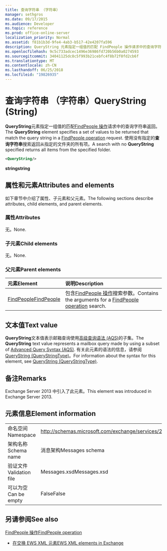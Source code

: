 ```yaml
---
title: 查询字符串 （字符串）
manager: sethgros
ms.date: 09/17/2015
ms.audience: Developer
ms.topic: reference
ms.prod: office-online-server
localization_priority: Normal
ms.assetid: f81b1b3d-9fe4-4ab3-b517-42e4207fa596
description: QueryString 元素指定一组值的匹配 FindPeople 操作请求中的查询字符串返回。 使用没有指定的查询字符串搜索返回从指定的文件夹的所有项。
ms.openlocfilehash: 9c5c733adcec1496e36986fd720b56b0a0274593
ms.sourcegitcommit: 34041125dc8c5f993b21cebfc4f8b72f0fd2cb6f
ms.translationtype: MT
ms.contentlocale: zh-CN
ms.lasthandoff: 06/25/2018
ms.locfileid: "19826935"
---
```

# <a name="querystring-string"></a><span data-ttu-id="ef0d0-104">查询字符串 （字符串）</span><span class="sxs-lookup"><span data-stu-id="ef0d0-104">QueryString (String)</span></span>

<span data-ttu-id="ef0d0-105">**QueryString**元素指定一组值的匹配[FindPeople 操作](findpeople-operation.md)请求中的查询字符串返回。</span><span class="sxs-lookup"><span data-stu-id="ef0d0-105">The **QueryString** element specifies a set of values to be returned that match the query string in a [FindPeople operation](findpeople-operation.md) request.</span></span> <span data-ttu-id="ef0d0-106">使用没有指定的**查询字符串**搜索返回从指定的文件夹的所有项。</span><span class="sxs-lookup"><span data-stu-id="ef0d0-106">A search with no **QueryString** specified returns all items from the specified folder.</span></span> 
  
```XML
<QueryString/> 
```

 <span data-ttu-id="ef0d0-107">**string**</span><span class="sxs-lookup"><span data-stu-id="ef0d0-107">**string**</span></span>
## <a name="attributes-and-elements"></a><span data-ttu-id="ef0d0-108">属性和元素</span><span class="sxs-lookup"><span data-stu-id="ef0d0-108">Attributes and elements</span></span>

<span data-ttu-id="ef0d0-109">如下章节中介绍了属性、子元素和父元素。</span><span class="sxs-lookup"><span data-stu-id="ef0d0-109">The following sections describe attributes, child elements, and parent elements.</span></span>
  
### <a name="attributes"></a><span data-ttu-id="ef0d0-110">属性</span><span class="sxs-lookup"><span data-stu-id="ef0d0-110">Attributes</span></span>

<span data-ttu-id="ef0d0-111">无。</span><span class="sxs-lookup"><span data-stu-id="ef0d0-111">None.</span></span>
  
### <a name="child-elements"></a><span data-ttu-id="ef0d0-112">子元素</span><span class="sxs-lookup"><span data-stu-id="ef0d0-112">Child elements</span></span>

<span data-ttu-id="ef0d0-113">无。</span><span class="sxs-lookup"><span data-stu-id="ef0d0-113">None.</span></span>
  
### <a name="parent-elements"></a><span data-ttu-id="ef0d0-114">父元素</span><span class="sxs-lookup"><span data-stu-id="ef0d0-114">Parent elements</span></span>

|<span data-ttu-id="ef0d0-115">**元素**</span><span class="sxs-lookup"><span data-stu-id="ef0d0-115">**Element**</span></span>|<span data-ttu-id="ef0d0-116">**说明**</span><span class="sxs-lookup"><span data-stu-id="ef0d0-116">**Description**</span></span>|
|:-----|:-----|
|[<span data-ttu-id="ef0d0-117">FindPeople</span><span class="sxs-lookup"><span data-stu-id="ef0d0-117">FindPeople</span></span>](findpeople.md) <br/> |<span data-ttu-id="ef0d0-118">包含[FindPeople 操作](findpeople-operation.md)搜索参数。</span><span class="sxs-lookup"><span data-stu-id="ef0d0-118">Contains the arguments for a [FindPeople operation](findpeople-operation.md) search.</span></span>  <br/> |
   
## <a name="text-value"></a><span data-ttu-id="ef0d0-119">文本值</span><span class="sxs-lookup"><span data-stu-id="ef0d0-119">Text value</span></span>

<span data-ttu-id="ef0d0-120">**QueryString**文本值表示邮箱查询使用[高级查询语法 (AQS)](http://msdn.microsoft.com/zh-cn/library/aa965711%28VS.85%29.aspx)的子集。</span><span class="sxs-lookup"><span data-stu-id="ef0d0-120">The **QueryString** text value represents a mailbox query made by using a subset of [Advanced Query Syntax (AQS)](http://msdn.microsoft.com/zh-cn/library/aa965711%28VS.85%29.aspx).</span></span> <span data-ttu-id="ef0d0-121">有关此元素的语法的信息，请参阅[QueryString (QueryStringType)](querystring-querystringtype.md)。</span><span class="sxs-lookup"><span data-stu-id="ef0d0-121">For information about the syntax for this element, see [QueryString (QueryStringType)](querystring-querystringtype.md).</span></span>
  
## <a name="remarks"></a><span data-ttu-id="ef0d0-122">备注</span><span class="sxs-lookup"><span data-stu-id="ef0d0-122">Remarks</span></span>

<span data-ttu-id="ef0d0-123">Exchange Server 2013 中引入了此元素。</span><span class="sxs-lookup"><span data-stu-id="ef0d0-123">This element was introduced in Exchange Server 2013.</span></span>
  
## <a name="element-information"></a><span data-ttu-id="ef0d0-124">元素信息</span><span class="sxs-lookup"><span data-stu-id="ef0d0-124">Element information</span></span>

|||
|:-----|:-----|
|<span data-ttu-id="ef0d0-125">命名空间</span><span class="sxs-lookup"><span data-stu-id="ef0d0-125">Namespace</span></span>  <br/> |http://schemas.microsoft.com/exchange/services/2006/messages  <br/> |
|<span data-ttu-id="ef0d0-126">架构名称</span><span class="sxs-lookup"><span data-stu-id="ef0d0-126">Schema name</span></span>  <br/> |<span data-ttu-id="ef0d0-127">消息架构</span><span class="sxs-lookup"><span data-stu-id="ef0d0-127">Messages schema</span></span>  <br/> |
|<span data-ttu-id="ef0d0-128">验证文件</span><span class="sxs-lookup"><span data-stu-id="ef0d0-128">Validation file</span></span>  <br/> |<span data-ttu-id="ef0d0-129">Messages.xsd</span><span class="sxs-lookup"><span data-stu-id="ef0d0-129">Messages.xsd</span></span>  <br/> |
|<span data-ttu-id="ef0d0-130">可以为空</span><span class="sxs-lookup"><span data-stu-id="ef0d0-130">Can be empty</span></span>  <br/> |<span data-ttu-id="ef0d0-131">False</span><span class="sxs-lookup"><span data-stu-id="ef0d0-131">False</span></span>  <br/> |
   
## <a name="see-also"></a><span data-ttu-id="ef0d0-132">另请参阅</span><span class="sxs-lookup"><span data-stu-id="ef0d0-132">See also</span></span>



[<span data-ttu-id="ef0d0-133">FindPeople 操作</span><span class="sxs-lookup"><span data-stu-id="ef0d0-133">FindPeople operation</span></span>](findpeople-operation.md)


- [<span data-ttu-id="ef0d0-134">在交换 EWS XML 元素</span><span class="sxs-lookup"><span data-stu-id="ef0d0-134">EWS XML elements in Exchange</span></span>](ews-xml-elements-in-exchange.md)

